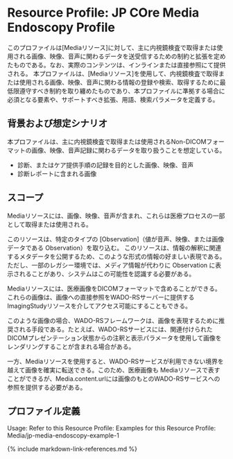 # Resource Profile: JP COre Media Endoscopy Profile

このプロファイルは[Mediaリソース]に対して、主に内視鏡検査で取得または使用される画像、映像、音声に関わるデータを送受信するための制約と拡張を定めたものである。なお、実際のコンテンツは、インラインまたは直接参照にて提供される。
本プロファイルは、[Mediaリソース]を使用して、内視鏡検査で取得または使用される画像、映像、音声に関わる情報の登録や検索、取得するために最低限遵守すべき制約を取り纏めたものであり、本プロファイルに準拠する場合に必須となる要素や、サポートすべき拡張、用語、検索パラメータを定義する。

## 背景および想定シナリオ

本プロファイルは、主に内視鏡検査で取得または使用されるNon-DICOMフォーマットの画像、映像、音声記録に関わるデータを取り扱うことを想定している。
* 診断、またはケア提供手順の記録を目的とした画像、映像、音声
* 診断レポートに含まれる画像

## スコープ

Mediaリソースには、画像、映像、音声が含まれ、これらは医療プロセスの一部として取得または使用される。

このリソースは、特定のタイプの [Observation]（値が音声、映像、または画像データである Observation）を取り込む。 このリソースは、情報の解釈に関連するメタデータを公開するため、このような形式の情報の好ましい表現である。 ただし、一部のレガシー環境では、メディア情報が代わりに Observation に表示されることがあり、システムはこの可能性を認識する必要がある。

Mediaリソースには、医療画像をDICOMフォーマットで含めることができる。これらの画像は、画像への直接参照をWADO-RSサーバーに提供するImagingStudyリソースを介してアクセス可能にすることもできる。

このような画像の場合、WADO-RSフレームワークは、画像を表現するために推奨される手段である。たとえば、WADO-RSサービスには、関連付けられた DICOMプレゼンテーション状態からの注釈と表示パラメータを使用して画像をレンダリングすることが含まれる場合がある。

一方、Mediaリソースを使用すると、WADO-RSサービスが利用できない境界を越えて画像を確実に転送できる。このため、医療画像も Mediaリソースで表すことができるが、Media.content.urlには画像のもとのWADO-RSサービスへの参照を提供する必要がある。


## プロファイル定義
Usage:
Refer to this Resource Profile:
Examples for this Resource Profile: Media/jp-media-endoscopy-example-1

{% include markdown-link-references.md %}
